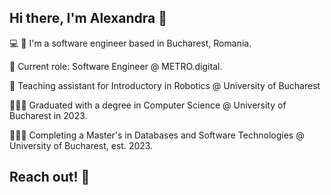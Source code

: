 ## Hi there, I'm Alexandra 👋

:computer: :wrench: I'm a software engineer based in Bucharest, Romania.

:rocket: Current role: Software Engineer @ METRO.digital.

:robot: Teaching assistant for Introductory in Robotics  @ University of Bucharest

👩🏻‍🎓 Graduated with a degree in Computer Science @ University of Bucharest in 2023.

👩🏻‍💻 Completing a Master's in Databases and Software Technologies @ University of Bucharest, est. 2023.


 ## Reach out!  :love_letter:

 
